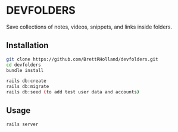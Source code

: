 # DEVFOLDERS
Save collections of notes, videos, snippets, and links inside folders.

## Installation
```sh
git clone https://github.com/BrettRHolland/devfolders.git
cd devfolders
bundle install

rails db:create
rails db:migrate
rails db:seed (to add test user data and accounts)
```

## Usage
```sh
rails server
```